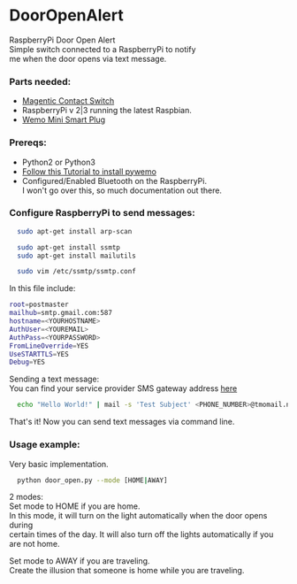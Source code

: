 # DoorOpenAlert
RaspberryPi Door Open Alert<br/>
Simple switch connected to a RaspberryPi to notify<br/>
me when the door opens via text message.<br/>

### Parts needed:
- [Magentic Contact Switch](https://www.adafruit.com/product/375)<br/>
- RaspberryPi v 2|3 running the latest Raspbian.<br/>
- [Wemo Mini Smart Plug](https://www.belkin.com/us/p/P-F7C063/)<br/>


### Prereqs:
- Python2 or Python3<br/>
- [Follow this Tutorial to install pywemo](https://github.com/pavoni/pywemo)<br/>
- Configured/Enabled Bluetooth on the RaspberryPi.<br/>
  I won't go over this, so much documentation out there.<br/>

### Configure RaspberryPi to send messages:
```bash
  sudo apt-get install arp-scan

  sudo apt-get install ssmtp
  sudo apt-get install mailutils

  sudo vim /etc/ssmtp/ssmtp.conf
```
In this file include:<br/>
```bash
root=postmaster
mailhub=smtp.gmail.com:587
hostname=<YOURHOSTNAME>
AuthUser=<YOUREMAIL>
AuthPass=<YOURPASSWORD>
FromLineOverride=YES
UseSTARTTLS=YES
Debug=YES
```

Sending a text message:<br/>
You can find your service provider SMS gateway address [here](https://www.freecarrierlookup.com/)<br/>
```bash
  echo "Hello World!" | mail -s 'Test Subject' <PHONE_NUMBER>@tmomail.net
```
That's it! Now you can send text messages via command line.<br/>

### Usage example:
Very basic implementation.<br/>
```bash
  python door_open.py --mode [HOME|AWAY]
```
2 modes:<br/>
Set mode to HOME if you are home.<br/>
  In this mode, it will turn on the light automatically when the door opens during<br/>
  certain times of the day. It will also turn off the lights automatically if you<br/>
  are not home.<br/>

Set mode to AWAY if you are traveling.<br/>
  Create the illusion that someone is home while you are traveling.<br/>
